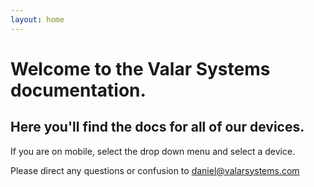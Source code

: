 ```yaml
---
layout: home
---
```


# Welcome to the Valar Systems documentation.

## Here you'll find the docs for all of our devices. 

If you are on mobile, select the drop down menu and select a device. 

Please direct any questions or confusion to daniel@valarsystems.com

